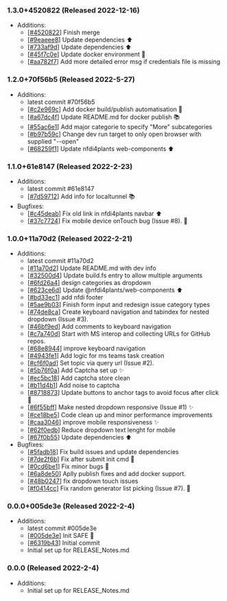 ### 1.3.0+4520822 (Released 2022-12-16)
* Additions:
    * [[#4520822](https://github.com/Freymaurer/nfdi-helpdesk/commit/4520822a232d7ca45da32f8e085242ba58755bf4)] Finish merge
    * [[#9eaeee8](https://github.com/Freymaurer/nfdi-helpdesk/commit/9eaeee81283bd82b5f3f8ea134e417ea505f656e)] Update dependencies :arrow_up:
    * [[#733af9d](https://github.com/Freymaurer/nfdi-helpdesk/commit/733af9d227734d4762f97517d5375de9be450aad)] Update dependencies :arrow_up:
    * [[#45f7c0e](https://github.com/Freymaurer/nfdi-helpdesk/commit/45f7c0ec878b4ab9139f0d6361e69174d6800f19)] Update docker environment :whale:
    * [[#aa782f7](https://github.com/Freymaurer/nfdi-helpdesk/commit/aa782f749a101bd70bfb97862c5d90de8601b45e)] Add more detailed error msg if credentials file is missing

### 1.2.0+70f56b5 (Released 2022-5-27)
* Additions:
    * latest commit #70f56b5
    * [[#c2e969c](https://github.com/Freymaurer/nfdi-helpdesk/commit/c2e969c80cef83dda97e5091eac37d5273afb0b5)] Add docker build/publish automatisation :construction_worker:
    * [[#a67dc4f](https://github.com/Freymaurer/nfdi-helpdesk/commit/a67dc4f226a8e99328f612ef65a6ac58753cf4fb)] Update README.md for docker publish :books:
    * [[#55ac6e1](https://github.com/Freymaurer/nfdi-helpdesk/commit/55ac6e1bfa2d12ba87db20fd2578e5d172a10669)] Add major categorie to specify "More" subcategories
    * [[#b97b59c](https://github.com/Freymaurer/nfdi-helpdesk/commit/b97b59c6f431a60ebdbbc37b889f2a14f3e842e9)] Change dev run target to only open browser with supplied "--open"
    * [[#68259f1](https://github.com/Freymaurer/nfdi-helpdesk/commit/68259f1f911482fcebd30cfe0ec332c1b090146b)] Update nfdi4plants web-components :arrow_up:

### 1.1.0+61e8147 (Released 2022-2-23)
* Additions:
    * latest commit #61e8147
    * [[#7d59712](https://github.com/Freymaurer/nfdi-helpdesk/commit/7d5971235c89ed8d6c8e1999cb45d49cdc256bdb)] Add info for localtunnel :books:
* Bugfixes:
    * [[#c45deab](https://github.com/Freymaurer/nfdi-helpdesk/commit/c45deabec23a2707da259e4fca3ce74f0a6fbe35)] Fix old link in nfdi4plants navbar :arrow_up:
    * [[#37c7724](https://github.com/Freymaurer/nfdi-helpdesk/commit/37c772482c7914f1905010406755268ec91bb959)] Fix mobile device onTouch bug (Issue #8). :bug:

### 1.0.0+11a70d2 (Released 2022-2-21)
* Additions:
    * latest commit #11a70d2
    * [[#11a70d2](https://github.com/Freymaurer/nfdi-helpdesk/commit/11a70d245d15c3ace5a53e3050a46ba36a2383bd)] Update README.md with dev info
    * [[#32500d4](https://github.com/Freymaurer/nfdi-helpdesk/commit/32500d4ab00a1c1fa5bd01b1c001ff272e9b13a2)] Update build.fs entry to allow multiple arguments
    * [[#6fd26a4](https://github.com/Freymaurer/nfdi-helpdesk/commit/6fd26a47f409046bbe2554ceea5321c57b9accf8)] design categories as dropdown
    * [[#623ce6d](https://github.com/Freymaurer/nfdi-helpdesk/commit/623ce6d56da8f974c6c9ca713aa31c8646f5d040)] Update @nfdi4plants/web-components :arrow_up:
    * [[#bd33ec1](https://github.com/Freymaurer/nfdi-helpdesk/commit/bd33ec18af477b65cb63fbd23528ca307ef114ba)] add nfdi footer
    * [[#5ae9b03](https://github.com/Freymaurer/nfdi-helpdesk/commit/5ae9b03388632773351aec21fe0e8b70022daa11)] Finish form input and redesign issue category types
    * [[#74de8ca](https://github.com/Freymaurer/nfdi-helpdesk/commit/74de8ca4b1b10aa75c961e2e58833b5eb0e2f30f)] Create keyboard navigation and tabindex for nested dropdown (Issue #3).
    * [[#46bf9ed](https://github.com/Freymaurer/nfdi-helpdesk/commit/46bf9ed7d8eb7dfacdef98284157b12896e45f7a)] Add comments to keyboard navigation
    * [[#c7a740d](https://github.com/Freymaurer/nfdi-helpdesk/commit/c7a740dfe7e46a70bb779f89a1e9a72ee421d5c4)] Start with MS interop and collecting URLs for GitHub repos.
    * [[#68e8944](https://github.com/Freymaurer/nfdi-helpdesk/commit/68e8944b4ca289102ded2bdf5ae96c656c4741c8)] improve keyboard navigation
    * [[#4943fe1](https://github.com/Freymaurer/nfdi-helpdesk/commit/4943fe1dbee60f480bbe76b8c0f78cfc5cb79387)] Add logic for ms teams task creation
    * [[#cf6f0ad](https://github.com/Freymaurer/nfdi-helpdesk/commit/cf6f0ad31f924fb07d38f735b67e3af32fb5c59c)] Set topic via query url (Issue #2).
    * [[#5b76f0a](https://github.com/Freymaurer/nfdi-helpdesk/commit/5b76f0a9639d6fea7a1ad5f39bd5b080ba67b4c7)] Add Captcha set up :sparkles:
    * [[#ec5bc18](https://github.com/Freymaurer/nfdi-helpdesk/commit/ec5bc18d57dfca0e658f842b193847db2af44ce3)] Add captcha store clean
    * [[#b11d4b1](https://github.com/Freymaurer/nfdi-helpdesk/commit/b11d4b1dc6c5b6e3dd05a74dca42d4dcbd82052e)] Add noise to captcha
    * [[#8718873](https://github.com/Freymaurer/nfdi-helpdesk/commit/87188739766239f866cbb712c282d41f6fea0061)] Update buttons to anchor tags to avoid focus after click :lipstick:
    * [[#6f55bff](https://github.com/Freymaurer/nfdi-helpdesk/commit/6f55bff54861cfa50ef2ec1d766c0599f18f113d)] Make nested dropdown responsive (Issue  #1) :sparkles:
    * [[#ce18be5](https://github.com/Freymaurer/nfdi-helpdesk/commit/ce18be5c7ac51b4b08f9ebbea658175167f662bf)] Code clean up and minor performance improvements
    * [[#caa3046](https://github.com/Freymaurer/nfdi-helpdesk/commit/caa304634df816c0bee7541384ba2fe3d968b783)] improve mobile responsiveness :sparkles:
    * [[#62f0edb](https://github.com/Freymaurer/nfdi-helpdesk/commit/62f0edb1a0907e192b862955b2533e0ac8bbe566)] Reduce dropdown text lenght for mobile
    * [[#67f0b55](https://github.com/Freymaurer/nfdi-helpdesk/commit/67f0b55fa467b920ed3ba4ab0e15112f77a5b03c)] Update dependencies :arrow_up:
* Bugfixes:
    * [[#5fadb18](https://github.com/Freymaurer/nfdi-helpdesk/commit/5fadb18bc2737466ca41613dfd1ed2f370756afe)] Fix build issues and update dependencies
    * [[#7de2f6b](https://github.com/Freymaurer/nfdi-helpdesk/commit/7de2f6b17149f83fda5829b53a390307460617ff)] Fix after submit init cmd :bug:
    * [[#0cd6be1](https://github.com/Freymaurer/nfdi-helpdesk/commit/0cd6be1d26d11ce3a4a0b822ffa93917a134ba15)] Fix minor bugs :bug:
    * [[#6a8de50](https://github.com/Freymaurer/nfdi-helpdesk/commit/6a8de50adac66efa9b1634b3277004cd637734e9)] Aplly publish fixes and add docker support.
    * [[#48b0247](https://github.com/Freymaurer/nfdi-helpdesk/commit/48b0247c019b9ea0003d0a41000f53469354ecbc)] fix dropdown touch issues
    * [[#f0414cc](https://github.com/Freymaurer/nfdi-helpdesk/commit/f0414cce8dc8572efd0ac7d4ea99004d79909313)] Fix random generator list picking (Issue #7). :bug:

### 0.0.0+005de3e (Released 2022-2-4)
* Additions:
    * latest commit #005de3e
    * [[#005de3e](https://github.com/Freymaurer/nfdi-helpdesk/commit/005de3eef9f01e94a37eb32b40441dc365568059)] Init SAFE :tada:
    * [[#6319b43](https://github.com/Freymaurer/nfdi-helpdesk/commit/6319b4397eb247e37beccfa77e44ca5fb7e9b8ad)] Initial commit
    * Initial set up for RELEASE_Notes.md

### 0.0.0 (Released 2022-2-4)
* Additions:
    * Initial set up for RELEASE_Notes.md

